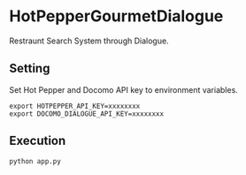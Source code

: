 # HotPepperGourmetDialogue
Restraunt Search System through Dialogue.


## Setting
Set Hot Pepper and Docomo API key to environment variables.

```
export HOTPEPPER_API_KEY=xxxxxxxx
export DOCOMO_DIALOGUE_API_KEY=xxxxxxxx
```

## Execution

```
python app.py
```